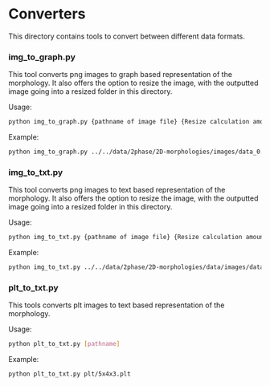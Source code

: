 # Converters

This directory contains tools to convert between different data formats.

### img_to_graph.py
This tool converts png images to graph based representation of the morphology. It also offers 
the option to resize the image, with the outputted image going into a resized folder in this directory.

Usage:
```bash
python img_to_graph.py {pathname of image file} {Resize calculation amount}
```
Example:
```bash
python img_to_graph.py ../../data/2phase/2D-morphologies/images/data_0.5_2.2_001900.png 0.15
```
### img_to_txt.py
This tool converts png images to text based representation of the morphology. It also offers
the option to resize the image, with the outputted image going into a resized folder in this directory. 

Usage: 
```bash
python img_to_txt.py {pathname of image file} {Resize calculation amount}
```
Example:
```bash
python img_to_txt.py ../../data/2phase/2D-morphologies/data/images/data_0.5_2.2_001900.png 0.15
```
### plt_to_txt.py
This tools converts plt images to text based representation of the morphology. 

Usage: 
```bash
python plt_to_txt.py [pathname]
```
Example:
```bash
python plt_to_txt.py plt/5x4x3.plt
```
